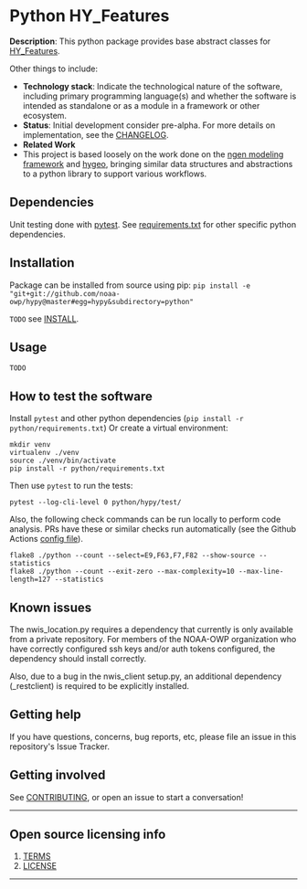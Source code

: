 # Python HY_Features

**Description**:  This python package provides base abstract classes for [HY_Features](https://docs.opengeospatial.org/is/14-111r6/14-111r6.html).

Other things to include:

  - **Technology stack**: Indicate the technological nature of the software, including primary programming language(s) and whether the software is intended as standalone or as a module in a framework or other ecosystem.
  - **Status**:  Initial development consider pre-alpha. For more details on implementation, see the [CHANGELOG](CHANGELOG.md).
  - **Related Work**
  - This project is based loosely on the work done on the [ngen modeling framework](https://github.com/noaa-owp/ngen) and [hygeo](https://github.com/dblodgett-usgs/hygeo), bringing similar data structures and abstractions to a python library to support various workflows.


## Dependencies
Unit testing done with [pytest](https://github.com/pytest-dev/pytest).  See [requirements.txt](requirements.txt) for other specific python dependencies.

## Installation
Package can be installed from source using pip:
`pip install -e "git+git://github.com/noaa-owp/hypy@master#egg=hypy&subdirectory=python"`

`TODO` see [INSTALL](INSTALL.md).

## Usage

`TODO`

## How to test the software

Install `pytest` and other python dependencies (`pip install -r python/requirements.txt`)
Or create a virtual environment:
```
mkdir venv
virtualenv ./venv
source ./venv/bin/activate
pip install -r python/requirements.txt
```
Then use `pytest` to run the tests:

`pytest --log-cli-level 0 python/hypy/test/`

Also, the following check commands can be run locally to perform code analysis.  PRs have these or similar checks run automatically (see the Github Actions [config file](.github/workflows/python-package.yml)).

```
flake8 ./python --count --select=E9,F63,F7,F82 --show-source --statistics
flake8 ./python --count --exit-zero --max-complexity=10 --max-line-length=127 --statistics
```

## Known issues
The nwis_location.py requires a dependency that currently is only available from a private repository.  For members of the NOAA-OWP organization who have correctly configured ssh keys and/or auth tokens configured, the dependency should install correctly.

Also, due to a bug in the nwis_client setup.py, an additional dependency (_restclient) is required to be explicitly installed.

## Getting help

If you have questions, concerns, bug reports, etc, please file an issue in this repository's Issue Tracker.

## Getting involved

See [CONTRIBUTING](CONTRIBUTING.md), or open an issue to start a conversation!


----

## Open source licensing info
1. [TERMS](TERMS.md)
2. [LICENSE](LICENSE)


----
